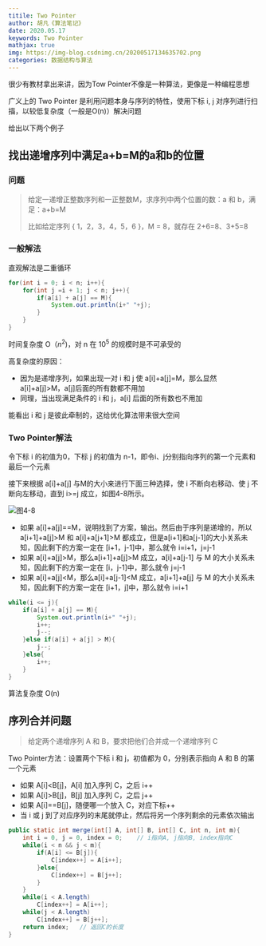 ```yaml
---
titile: Two Pointer
author: 胡凡《算法笔记》
date: 2020.05.17
keywords: Two Pointer
mathjax: true
img: https://img-blog.csdnimg.cn/20200517134635702.png
categories: 数据结构与算法
---
```


很少有教材拿出来讲，因为Tow Pointer不像是一种算法，更像是一种编程思想

广义上的 Two Pointer 是利用问题本身与序列的特性，使用下标 i, j 对序列进行扫描，以较低复杂度（一般是O(n)）解决问题



给出以下两个例子



## 找出递增序列中满足a+b=M的a和b的位置

### 问题

> 给定一递增正整数序列和一正整数M，求序列中两个位置的数：a 和 b，满足：a+b=M
>
> 比如给定序列 { 1，2，3，4，5，6 }，M = 8，就存在 2+6=8、3+5=8



### 一般解法

直观解法是二重循环

```java
for(int i = 0; i < n; i++){
    for(int j =i + 1; j < n; j++){
        if(a[i] + a[j] == M){
            System.out.println(i+" "+j);
        }
    }
}
```

时间复杂度 O（$n^2$)，对 n 在 ${10}^5$ 的规模时是不可承受的

高复杂度的原因：

- 因为是递增序列，如果出现一对 i 和 j 使 a[i]+a[j]=M，那么显然 a[i]+a[j]>M，a[j]后面的所有数都不用加
- 同理，当出现满足条件的 i 和 j，a[i] 后面的所有数也不用加

能看出 i 和 j 是彼此牵制的，这给优化算法带来很大空间



### Two Pointer解法

令下标 i 的初值为0，下标 j 的初值为 n-1，即令i、j分别指向序列的第一个元素和最后一个元素

接下来根据 a[i]+a[j] 与M的大小来进行下面三种选择，使 i 不断向右移动、使 j 不断向左移动，直到 i>=j 成立，如图4-8所示。

![图4-8](https://img-blog.csdnimg.cn/20200517134635702.png)

- 如果 a[i]+a[j]==M，说明找到了方案，输出。然后由于序列是递增的，所以 a[i+1]+a[j]>M 和 a[i]+a[j+1]>M 都成立，但是a[i+1]和a[j-1]的大小关系未知，因此剩下的方案一定在 [i+1，j-1]中，那么就令 i=i+1，j=j-1
- 如果 a[i]+a[j]>M，那么a[i+1]+a[j]>M 成立，a[i]+a[j-1] 与 M 的大小关系未知，因此剩下的方案一定在 [i，j-1]中，那么就令 j=j-1
- 如果 a[i]+a[j]<M，那么a[i]+a[j-1]<M 成立，a[i+1]+a[j] 与 M 的大小关系未知，因此剩下的方案一定在 [i+1，j]中，那么就令 i=i+1

```java
while(i <= j){
    if(a[i] + a[j] == M){
        System.out.println(i+" "+j);
        i++;
        j--;
    }else if(a[i] + a[j] > M){
        j--;
    }else{
        i++;
    }
}
```

算法复杂度 O(n)

## 序列合并问题

> 给定两个递增序列 A 和 B，要求把他们合并成一个递增序列 C

Two Pointer方法：设置两个下标 i 和 j，初值都为 0，分别表示指向 A 和 B 的第一个元素

- 如果 A[i]<B[j]，A[i] 加入序列 C，之后 i++
- 如果 A[i]>B[j]，B[j] 加入序列 C，之后 j++
- 如果 A[i]==B[j]，随便哪一个放入 C，对应下标++
- 当 i 或 j 到了对应序列的末尾就停止，然后将另一个序列剩余的元素依次输出



```java
public static int merge(int[] A, int[] B, int[] C, int n, int m){
    int i = 0, j = 0, index = 0;	// i指向A, j指向B, index指向C
    while(i < n && j < m){
        if(A[i] <= B[j]){
            C[index++] = A[i++];
        }else{
            C[index++] = B[j++];
        }
    }
    while(i < A.length)
        C[index++] = A[i++];
    while(j < A.length)
        C[index++] = B[j++];
    return index;	// 返回C的长度
}
```

